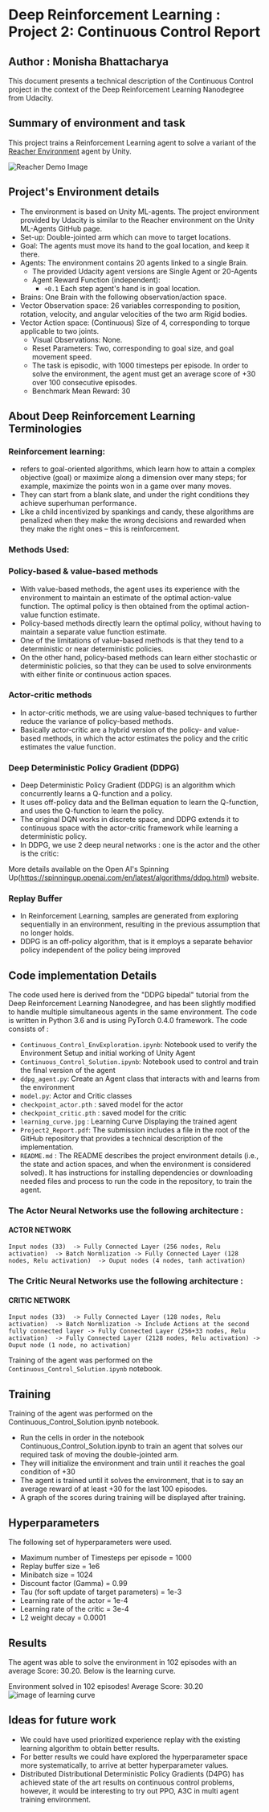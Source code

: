 # Deep Reinforcement Learning : Project 2: Continuous Control Report

## Author : Monisha Bhattacharya
This document presents a technical description of the Continuous Control project in the context of the Deep Reinforcement Learning Nanodegree from Udacity.


## Summary of environment and task
This project trains a Reinforcement Learning agent to solve a variant of the [Reacher Environment](https://github.com/Unity-Technologies/ml-agents/blob/master/docs/Learning-Environment-Examples.md#reacher) agent by Unity.

![Reacher Demo Image](images/reacher.gif)


## Project's Environment details
 - The environment is based on Unity ML-agents. The project environment provided by Udacity is similar to the Reacher environment on the Unity ML-Agents GitHub page.
 - Set-up: Double-jointed arm which can move to target locations.
 - Goal: The agents must move its hand to the goal location, and keep it there.
 - Agents: The environment contains 20 agents linked to a single Brain.
     - The provided Udacity agent versions are Single Agent or 20-Agents
   - Agent Reward Function (independent):
     - `+0.1` Each step agent's hand is in goal location.
 - Brains: One Brain with the following observation/action space.
 - Vector Observation space: 26 variables corresponding to position, rotation, velocity, and angular velocities of the two arm Rigid bodies.
 - Vector Action space: (Continuous) Size of 4, corresponding to torque applicable to two joints.
   - Visual Observations: None.
   - Reset Parameters: Two, corresponding to goal size, and goal movement speed.
   - The task is episodic, with 1000 timesteps per episode. In order to solve the environment, the agent must get an average score of +30 over 100 consecutive episodes.
   - Benchmark Mean Reward: 30



## About Deep Reinforcement Learning Terminologies

### Reinforcement learning:
- refers to goal-oriented algorithms, which learn how to attain a complex objective (goal) or maximize along a dimension over many steps; for example, maximize the points won in a game over many moves. 
- They can start from a blank slate, and under the right conditions they achieve superhuman performance.
- Like a child incentivized by spankings and candy, these algorithms are penalized when they make the wrong decisions and rewarded when they make the right ones – this is reinforcement.

### Methods Used:

### Policy-based & value-based methods
- With value-based methods, the agent uses its experience with the environment to maintain an estimate of the optimal action-value function. The optimal policy is then obtained from the optimal action-value function estimate.
- Policy-based methods directly learn the optimal policy, without having to maintain a separate value function estimate.
- One of the limitations of value-based methods is that they tend to a deterministic or near deterministic policies.
- On the other hand, policy-based methods can learn either stochastic or deterministic policies, so that they can be used to solve environments with either finite or continuous action spaces.

### Actor-critic methods
 - In actor-critic methods, we are using value-based techniques to further reduce the variance of policy-based methods.
 - Basically actor-critic are a hybrid version of the policy- and value- based methods, in which the actor estimates the policy and the critic estimates the value function.
 
### Deep Deterministic Policy Gradient (DDPG)
 - Deep Deterministic Policy Gradient (DDPG) is an algorithm which concurrently learns a Q-function and a policy. 
 - It uses off-policy data and the Bellman equation to learn the Q-function, and uses the Q-function to learn the policy.
 - The original DQN works in discrete space, and DDPG extends it to continuous space with the actor-critic framework while learning a deterministic policy.
 - In DDPG, we use 2 deep neural networks : one is the actor and the other is the critic:
 
More details available on the Open AI's Spinning Up(https://spinningup.openai.com/en/latest/algorithms/ddpg.html) website.

### Replay Buffer
 - In Reinforcement Learning, samples are generated from exploring sequentially in an environment, resulting in the previous assumption that no longer holds.
 - DDPG is an off-policy algorithm, that is it employs a separate behavior policy independent of the policy being improved


## Code implementation Details

The code used here is derived from the "DDPG bipedal" tutorial from the Deep Reinforcement Learning Nanodegree, and has been slightly modified to handle multiple simultaneous agents in the same environment.
The code is written in Python 3.6 and is using PyTorch 0.4.0 framework.
The code consists of :
 - `Continuous_Control_EnvExploration.ipynb`:  Notebook used to verify the Environment Setup and initial working of Unity Agent
 - `Continuous_Control_Solution.ipynb`: Notebook used to control and train the final version of the agent
 - `ddpg_agent.py`: Create an Agent class that interacts with and learns from the environment
 - `model.py`: Actor and Critic classes
 - `checkpoint_actor.pth` : saved model for the actor
 - `checkpoint_critic.pth` : saved model for the critic
 - `learning_curve.jpg` : Learning Curve Displaying the trained agent
 - `Project2_Report.pdf`: The submission includes a file in the root of the GitHub repository that provides a technical description of the implementation.
 - `README.md` : The README describes the project environment details (i.e., the state and action spaces, and when the environment is considered solved). It has instructions for installing dependencies or downloading needed files and process to run the code in the repository, to train the agent.
 
 
###  The Actor Neural Networks use the following architecture :
#### ACTOR NETWORK
`
Input nodes (33) 
  -> Fully Connected Layer (256 nodes, Relu activation) 
    -> Batch Normlization
      -> Fully Connected Layer (128 nodes, Relu activation) 
         -> Ouput nodes (4 nodes, tanh activation)
         `

### The Critic Neural Networks use the following architecture :
#### CRITIC NETWORK
`
Input nodes (33) 
  -> Fully Connected Layer (128 nodes, Relu activation) 
    -> Batch Normlization
      -> Include Actions at the second fully connected layer
        -> Fully Connected Layer (256+33 nodes, Relu activation) 
          -> Fully Connected Layer (2128 nodes, Relu activation)
           -> Ouput node (1 node, no activation)
           `
          
Training of the agent was performed on the `Continuous_Control_Solution.ipynb` notebook.



## Training

Training of the agent was performed on the Continuous_Control_Solution.ipynb notebook.
 - Run the cells in order in the notebook Continuous_Control_Solution.ipynb to train an agent that solves our required task of moving the double-jointed arm.
 - They will initialize the environment and train until it reaches the goal condition of +30
 - The agent is trained until it solves the environment, that is to say an average reward of at least +30 for the last 100 episodes.
 - A graph of the scores during training will be displayed after training.
 
## Hyperparameters 

The following set of hyperparameters were used.

- Maximum number of Timesteps per episode = 1000
- Replay buffer size = 1e6
- Minibatch size = 1024
- Discount factor (Gamma) = 0.99
- Tau (for soft update of target parameters) = 1e-3
- Learning rate of the actor = 1e-4 
- Learning rate of the critic = 3e-4
- L2 weight decay = 0.0001


## Results

The agent was able to solve the environment in 102 episodes with an average Score: 30.20. Below is the learning curve.

Environment solved in 102 episodes!	Average Score: 30.20
![image of learning curve](learning_curve.jpg)


## Ideas for future work
- We could have used prioritized experience replay with the existing learning algorithm to obtain better results.
- For better results we could have explored the hyperparameter space more systematically, to arrive at better hyperparameter values.
- Distributed Distributional Deterministic Policy Gradients (D4PG) has achieved state of the art results on continuous control problems, however, it would be interesting to try out PPO, A3C in multi agent training environment.



